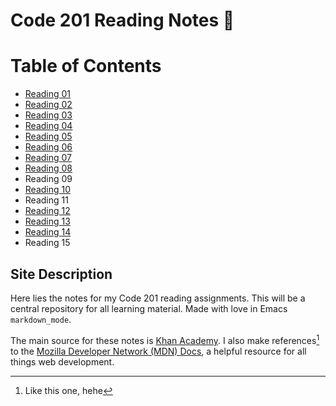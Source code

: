 # Code 201 Reading Notes 📖

# Table of Contents
- [Reading 01](./class-01.md)
- [Reading 02](./class-02.md)
- [Reading 03](./class-03.md)
- [Reading 04](./class-04.md)
- [Reading 05](./class-05.md)
- [Reading 06](./class-06.md)
- [Reading 07](./class-07.md)
- [Reading 08](./class-08.md)
- Reading 09
- [Reading 10](./class-10.md)
- Reading 11
- [Reading 12](./class-12.md)
- [Reading 13](./class-13.md)
- [Reading 14](./class-14.md)
- Reading 15
	   
## Site Description ##

Here lies the notes for my Code 201 reading assignments. This will be a central repository for all learning material. Made with love in Emacs `markdown_mode`. 

The main source for these notes is [Khan Academy](https://www.khanacademy.org/computing/computer-programming/html-css). I also make references[^1] to the [Mozilla Developer Network (MDN) Docs](https://developer.mozilla.org/en-US/), a helpful resource for all things web development.


[^1]: Like this one, hehe
